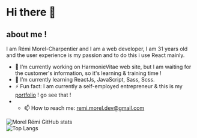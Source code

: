 # Hi there 👋

## about me ! 
 I am Rémi Morel-Charpentier and I am a web developer, I am 31 years old and the user experience is my passion and to do this i use React mainly.
<!--
**MorelRemi17/MorelRemi17** is a ✨ _special_ ✨ repository because its `README.md` (this file) appears on your GitHub profile.

Here are some ideas to get you started:

- 🔭 I’m currently working on ...
- 🌱 I’m currently learning ...
- 👯 I’m looking to collaborate on ...
- 🤔 I’m looking for help with ...
- 💬 Ask me about ...
- 📫 How to reach me: ...
- 😄 Pronouns: ...
- ⚡ Fun fact: ...
-->

- 🔭 I’m currently working on HarmonieVitae web site, but I am waiting for the customer's information, so it's learning & training time ! 
- 🌱 I’m currently learning ReactJs, JavaScript, Sass, Scss.
- ⚡ Fun fact: I am currently a self-employed entrepreneur & this is my [portfolio](https://portfolio-rmc.netlify.app/) ! go see that ! 
- - 📫 How to reach me: remi.morel.dev@gmail.com

![Morel Rémi GitHub stats](https://github-readme-stats.vercel.app/api?username=MorelRemi17&show_icons=true&theme=radical)
<br />
![Top Langs](https://github-readme-stats.vercel.app/api/top-langs/?username=MorelRemi17&langs_count=8)
